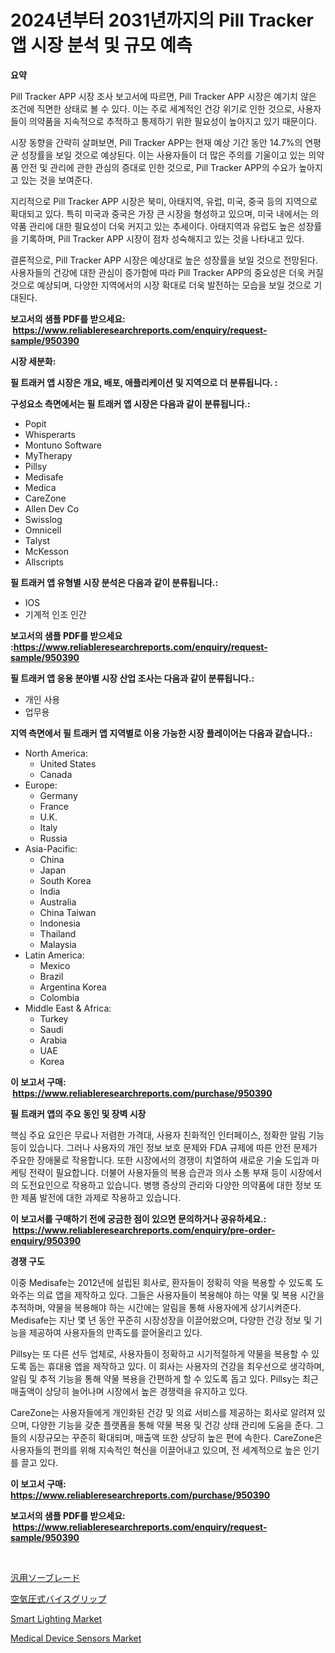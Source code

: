 <p><h1>2024년부터 2031년까지의 Pill Tracker 앱 시장 분석 및 규모 예측</h1></p><p><strong>요약</strong></p>
<p><p>Pill Tracker APP 시장 조사 보고서에 따르면, Pill Tracker APP 시장은 예기치 않은 조건에 직면한 상태로 볼 수 있다. 이는 주로 세계적인 건강 위기로 인한 것으로, 사용자들이 의약품을 지속적으로 추적하고 통제하기 위한 필요성이 높아지고 있기 때문이다.</p><p>시장 동향을 간략히 살펴보면, Pill Tracker APP는 현재 예상 기간 동안 14.7%의 연평균 성장률을 보일 것으로 예상된다. 이는 사용자들이 더 많은 주의를 기울이고 있는 의약품 안전 및 관리에 관한 관심의 증대로 인한 것으로, Pill Tracker APP의 수요가 높아지고 있는 것을 보여준다.</p><p>지리적으로 Pill Tracker APP 시장은 북미, 아태지역, 유럽, 미국, 중국 등의 지역으로 확대되고 있다. 특히 미국과 중국은 가장 큰 시장을 형성하고 있으며, 미국 내에서는 의약품 관리에 대한 필요성이 더욱 커지고 있는 추세이다. 아태지역과 유럽도 높은 성장률을 기록하며, Pill Tracker APP 시장이 점차 성숙해지고 있는 것을 나타내고 있다.</p><p>결론적으로, Pill Tracker APP 시장은 예상대로 높은 성장률을 보일 것으로 전망된다. 사용자들의 건강에 대한 관심이 증가함에 따라 Pill Tracker APP의 중요성은 더욱 커질 것으로 예상되며, 다양한 지역에서의 시장 확대로 더욱 발전하는 모습을 보일 것으로 기대된다.</p></p>
<p><strong>보고서의 샘플 PDF를 받으세요: &nbsp;<a href="https://www.reliableresearchreports.com/enquiry/request-sample/950390">https://www.reliableresearchreports.com/enquiry/request-sample/950390</a></strong></p>
<p><strong>시장 세분화:</strong></p>
<p><strong> 필 트래커 앱 시장은 개요, 배포, 애플리케이션 및 지역으로 더 분류됩니다. :</strong></p>
<p><strong>구성요소 측면에서는 필 트래커 앱 시장은 다음과 같이 분류됩니다.:</strong></p>
<p><ul><li>Popit</li><li>Whisperarts</li><li>Montuno Software</li><li>MyTherapy</li><li>Pillsy</li><li>Medisafe</li><li>Medica</li><li>CareZone</li><li>Allen Dev Co</li><li>Swisslog</li><li>Omnicell</li><li>Talyst</li><li>McKesson</li><li>Allscripts</li></ul></p>
<p><strong> 필 트래커 앱 유형별 시장 분석은 다음과 같이 분류됩니다.:</strong></p>
<p><ul><li>IOS</li><li>기계적 인조 인간</li></ul></p>
<p><strong>보고서의 샘플 PDF를 받으세요 :<a href="https://www.reliableresearchreports.com/enquiry/request-sample/950390">https://www.reliableresearchreports.com/enquiry/request-sample/950390</a></strong></p>
<p><strong> 필 트래커 앱 응용 분야별 시장 산업 조사는 다음과 같이 분류됩니다.:</strong></p>
<p><ul><li>개인 사용</li><li>업무용</li></ul></p>
<p><strong>지역 측면에서 필 트래커 앱 지역별로 이용 가능한 시장 플레이어는 다음과 같습니다.:</strong></p>
<p><ul>
    <li>
        North America:
        <ul>
            <li>United States</li>
            <li>Canada</li>
        </ul>
    </li>
    <li>
        Europe:
        <ul>
            <li>Germany</li>
            <li>France</li>
            <li>U.K.</li>
            <li>Italy</li>
            <li>Russia</li>
        </ul>
    </li>
    <li>
        Asia-Pacific:
        <ul>
            <li>China</li>
            <li>Japan</li>
            <li>South Korea</li>
            <li>India</li>
            <li>Australia</li>
            <li>China Taiwan</li>
            <li>Indonesia</li>
            <li>Thailand</li>
            <li>Malaysia</li>
        </ul>
    </li>
    <li>
        Latin America:
        <ul>
            <li>Mexico</li>
            <li>Brazil</li>
            <li>Argentina Korea</li>
            <li>Colombia</li>
        </ul>
    </li>
    <li>
        Middle East & Africa:
        <ul>
            <li>Turkey</li>
            <li>Saudi</li>
            <li>Arabia</li>
            <li>UAE</li>
            <li>Korea</li>
        </ul>
    </li>
    </ul></p>
<p><strong>이 보고서 구매: &nbsp;<a href="https://www.reliableresearchreports.com/purchase/950390">https://www.reliableresearchreports.com/purchase/950390</a></strong></p>
<p><strong>필 트래커 앱의 주요 동인 및 장벽 시장</strong></p>
<p><p>핵심 주요 요인은 무료나 저렴한 가격대, 사용자 친화적인 인터페이스, 정확한 알림 기능 등이 있습니다. 그러나 사용자의 개인 정보 보호 문제와 FDA 규제에 따른 안전 문제가 주요한 장애물로 작용합니다. 또한 시장에서의 경쟁이 치열하여 새로운 기술 도입과 마케팅 전략이 필요합니다. 더불어 사용자들의 복용 습관과 의사 소통 부재 등이 시장에서의 도전요인으로 작용하고 있습니다. 병행 증상의 관리와 다양한 의약품에 대한 정보 또한 제품 발전에 대한 과제로 작용하고 있습니다.</p></p>
<p><strong>이 보고서를 구매하기 전에 궁금한 점이 있으면 문의하거나 공유하세요.: &nbsp;<a href="https://www.reliableresearchreports.com/enquiry/pre-order-enquiry/950390">https://www.reliableresearchreports.com/enquiry/pre-order-enquiry/950390</a></strong></p>
<p><strong>경쟁 구도</strong></p>
<p><p>이중 Medisafe는 2012년에 설립된 회사로, 환자들이 정확히 약을 복용할 수 있도록 도와주는 의료 앱을 제작하고 있다. 그들은 사용자들이 복용해야 하는 약물 및 복용 시간을 추적하며, 약물을 복용해야 하는 시간에는 알림을 통해 사용자에게 상기시켜준다. Medisafe는 지난 몇 년 동안 꾸준히 시장성장을 이끌어왔으며, 다양한 건강 정보 및 기능을 제공하여 사용자들의 만족도를 끌어올리고 있다.</p><p>Pillsy는 또 다른 선두 업체로, 사용자들이 정확하고 시기적절하게 약물을 복용할 수 있도록 돕는 휴대용 앱을 제작하고 있다. 이 회사는 사용자의 건강을 최우선으로 생각하며, 알림 및 추적 기능을 통해 약물 복용을 간편하게 할 수 있도록 돕고 있다. Pillsy는 최근 매출액이 상당히 늘어나며 시장에서 높은 경쟁력을 유지하고 있다. </p><p>CareZone는 사용자들에게 개인화된 건강 및 의료 서비스를 제공하는 회사로 알려져 있으며, 다양한 기능을 갖춘 플랫폼을 통해 약물 복용 및 건강 상태 관리에 도움을 준다. 그들의 시장규모는 꾸준히 확대되며, 매출액 또한 상당히 높은 편에 속한다. CareZone은 사용자들의 편의를 위해 지속적인 혁신을 이끌어내고 있으며, 전 세계적으로 높은 인기를 끌고 있다.</p></p>
<p><strong>이 보고서 구매: &nbsp; <a href="https://www.reliableresearchreports.com/purchase/950390">https://www.reliableresearchreports.com/purchase/950390</a></strong></p>
<p><strong>보고서의 샘플 PDF를 받으세요: &nbsp;<a href="https://www.reliableresearchreports.com/enquiry/request-sample/950390">https://www.reliableresearchreports.com/enquiry/request-sample/950390</a></strong><strong></strong></p>
<p>&nbsp;</p>
<p><p><a href="https://github.com/EstaSprer20231/Market-Research-Report-List-1/blob/main/260075810177.md">汎用ソーブレード</a></p><p><a href="https://github.com/vlcostes/Market-Research-Report-List-1/blob/main/886063410176.md">空気圧式バイスグリップ</a></p><p><a href="https://github.com/yemakinde/Market-Research-Report-List-1/blob/main/smart-lighting-market.md">Smart Lighting Market</a></p><p><a href="https://github.com/jsmusil/Market-Research-Report-List-2/blob/main/medical-device-sensors-market.md">Medical Device Sensors Market</a></p></p>